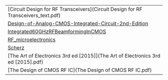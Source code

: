
| |
|-|
| [Circuit Design for RF Transceivers](Circuit Design for RF Transceivers_text.pdf)
| [Design-of-Analog-CMOS-Integrated-Circuit-2nd-Edition](Design-of-Analog-CMOS-Integrated-Circuit-2nd-Edition-ElectroVolt.ir_.pdf)
| [Integrated60GHzRFBeamformingInCMOS](Integrated60GHzRFBeamformingInCMOS.pdf)
| [RF_microelectronics](RF_microelectronics__behzad_razavi.pdf)
| [Scherz](Scherz.pdf)
| [The Art of Electronics 3rd ed [2015]](The Art of Electronics 3rd ed [2015].pdf)
| [The Design of CMOS RF IC](The Design of CMOS RF IC.pdf)
